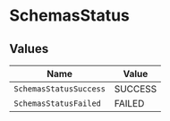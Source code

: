 # SchemasStatus


## Values

| Name                   | Value                  |
| ---------------------- | ---------------------- |
| `SchemasStatusSuccess` | SUCCESS                |
| `SchemasStatusFailed`  | FAILED                 |
